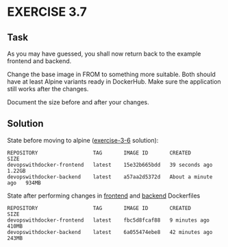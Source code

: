 # EXERCISE 3.7
## Task
As you may have guessed, you shall now return back to the example frontend and backend.

Change the base image in FROM to something more suitable. Both should have at least Alpine variants ready in DockerHub. Make sure the application still works after the changes.

Document the size before and after your changes.

## Solution
State before moving to alpine ([exercise-3-6](../exercise-3-6) solution):
```
REPOSITORY                  TAG       IMAGE ID       CREATED              SIZE
devopswithdocker-frontend   latest    15e32b665bdd   39 seconds ago       1.22GB
devopswithdocker-backend    latest    a57aa2d5372d   About a minute ago   934MB
```
State after performing changes in [frontend](./frontend/Dockerfile) and [backend](./backend/Dockerfile) Dockerfiles
```
REPOSITORY                  TAG       IMAGE ID       CREATED          SIZE
devopswithdocker-frontend   latest    fbc5d8fcaf88   9 minutes ago    410MB
devopswithdocker-backend    latest    6a055474ebe8   42 minutes ago   243MB
```
